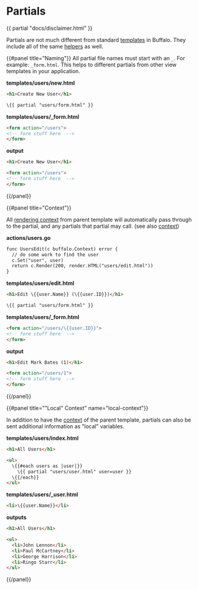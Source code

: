# Partials

{{ partial "docs/disclaimer.html" }}

Partials are not much different from standard [templates](/docs/templating) in Buffalo. They include all of the same [helpers](/docs/helpers) as well.

{{#panel title="Naming"}}
All partial file names must start with an `_`. For example: `_form.html`. This helps to different partials from other view templates in your application.

**templates/users/new.html**
```html
<h1>Create New User</h1>

\{{ partial "users/form.html" }}
```

**templates/users/_form.html**
```html
<form action="/users">
<!-- form stuff here  -->
</form>
```

**output**
```html
<h1>Create New User</h1>

<form action="/users">
<!-- form stuff here  -->
</form>
```
{{/panel}}

{{#panel title="Context"}}

All [rendering context](/docs/rendering) from parent template will automatically pass through to the partial, and any partials that partial may call. (see also [context](/docs/context))

**actions/users.go**
```html
func UsersEdit(c buffalo.Context) error {
  // do some work to find the user
  c.Set("user", user)
  return c.Render(200, render.HTML("users/edit.html"))
}
```

**templates/users/edit.html**
```html
<h1>Edit \{{user.Name}} (\{{user.ID}})</h1>

\{{ partial "users/form.html" }}
```

**templates/users/_form.html**
```html
<form action="/users/\{{user.ID}}">
<!-- form stuff here  -->
</form>
```

**output**
```html
<h1>Edit Mark Bates (1)</h1>

<form action="/users/1">
<!-- form stuff here  -->
</form>
```
{{/panel}}

{{#panel title="\"Local\" Context" name="local-context"}}

In addition to have the [context](/docs/context) of the parent template, partials can also be sent additional information as "local" variables.

**templates/users/index.html**
```html
<h1>All Users</h1>

<ul>
  \{{#each users as |user|}}
    \{{ partial "users/user.html" user=user }}
  \{{/each}}
</ul>
```

**templates/users/_user.html**
```html
<li>\{{user.Name}}</li>
```

**outputs**
```html
<h1>All Users</h1>

<ul>
  <li>John Lennon</li>
  <li>Paul McCartney</li>
  <li>George Harrison</li>
  <li>Ringo Starr</li>
</ul>
```

{{/panel}}
